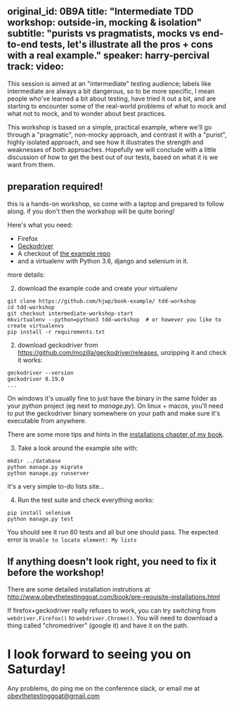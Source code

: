 original_id: 0B9A
title: "Intermediate TDD workshop: outside-in, mocking & isolation"
subtitle: "purists vs pragmatists, mocks vs end-to-end tests, let's illustrate all the pros + cons with a real example."
speaker: harry-percival
track: 
video:
---
This session is aimed at an "intermediate" testing audience; labels like intermediate are always a bit dangerous, so to be more specific, I mean people who've learned a bit about testing, have tried it out a bit, and are starting to encounter some of the real-world problems of what to mock and what not to mock, and to wonder about best practices.

This workshop is based on a simple, practical example, where we'll go through a "pragmatic", non-mocky approach, and contrast it with a "purist", highly isolated approach, and see how it illustrates the strength and weaknesses of both approaches.  Hopefully we will conclude with a little discussion of how to get the best out of our tests, based on what it is we want from them.

## preparation required!

this is a hands-on workshop, so come with a laptop and prepared to follow along.  if you don't then the workshop will be quite boring!

Here's what you need:

* Firefox
* [Geckodriver](https://github.com/mozilla/geckodriver/releases)
* A checkout of [the example repo](https://github.com/hjwp/book-example/)
* and a virtualenv with Python 3.6, django and selenium in it.

more details:

2. download the example code and create your virtualenv

```
git clone https://github.com/hjwp/book-example/ tdd-workshop
cd tdd-workshop
git checkout intermediate-workshop-start
mkvirtualenv --python=python3 tdd-workshop  # or however you like to create virtualenvs
pip install -r requirements.txt
```

2. download geckodriver from https://github.com/mozilla/geckodriver/releases, unzipping it and check it works:

```
geckodriver --version
geckodriver 0.19.0
...
```

On windows it's usually fine to just have the binary in the same folder as your
python project (eg next to *manage.py*).  On linux + macos, you'll need to put
the geckodriver binary somewhere on your path and make sure it's executable from anywhere.

There are some more tips and hints in the 
[installations chapter of my book](http://www.obeythetestinggoat.com/book/pre-requisite-installations.html).



3. Take a look around the example site  with:

```
mkdir ../database
python manage.py migrate
python manage.py runserver
```

it's a very simple to-do lists site...

4. Run the test suite and check everything works:
```
pip install selenium
python manage.py test
```

You should see it run 60 tests and all but one should pass. The expected error is `Unable to locate element: My lists`

## If anything doesn't look right, you need to fix it before the workshop!

There are some detailed installation instrutions at http://www.obeythetestinggoat.com/book/pre-requisite-installations.html

If firefox+geckodriver really refuses to work, you can try switching from
`webdriver.Firefox()` to `webdriver.Chrome()`.  You will need to download a
thing called "chromedriver" (google it) and have it on the path.

# I look forward to seeing you on Saturday!

Any problems, do ping me on the conference slack, or email me at obeythetestinggoat@gmail.com

